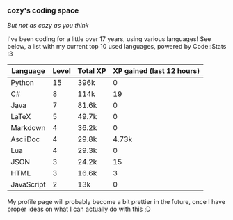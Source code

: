 ### cozy's coding space
*But not as cozy as you think*

I've been coding for a little over 17 years, using various languages! See below, a list with my current top 10 used languages, powered by Code::Stats :3
    
| Language | Level | Total XP | XP gained (last 12 hours) |
| --- | --- | --- | --- |
| Python | 15 | 396k | 0 |
| C# | 8 | 114k | 19 |
| Java | 7 | 81.6k | 0 |
| LaTeX | 5 | 49.7k | 0 |
| Markdown | 4 | 36.2k | 0 |
| AsciiDoc | 4 | 29.8k | 4.73k |
| Lua | 4 | 29.3k | 0 |
| JSON | 3 | 24.2k | 15 |
| HTML | 3 | 16.6k | 3 |
| JavaScript | 2 | 13k | 0 |
    
My profile page will probably become a bit prettier in the future, once I have proper ideas on what I can actually do with this ;D